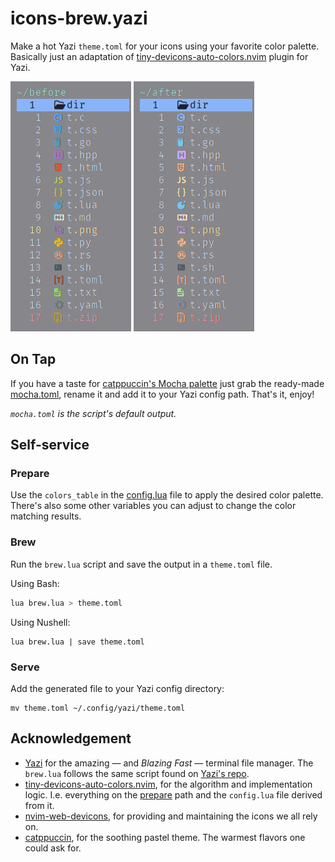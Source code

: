 # icons-brew.yazi

Make a hot Yazi `theme.toml` for your icons using your favorite color palette.
Basically just an adaptation of
[tiny-devicons-auto-colors.nvim](https://github.com/rachartier/tiny-devicons-auto-colors.nvim)
plugin for Yazi.

![image](assets/before.png) ![image](assets/after.png)

## On Tap

If you have a taste for [catppuccin's Mocha
palette](https://github.com/catppuccin/catppuccin?tab=readme-ov-file#-palette)
just grab the ready-made [mocha.toml](/mocha.toml), rename it and add it to
your Yazi config path. That's it, enjoy!

*`mocha.toml` is the script's default output.*

## Self-service

### Prepare

Use the `colors_table` in the [config.lua](/config.lua) file to apply the
desired color palette. There's also some other variables you can adjust to
change the color matching results.

### Brew

Run the `brew.lua` script and save the output in a `theme.toml` file.

Using Bash:

```bash
lua brew.lua > theme.toml
```

Using Nushell:

```nushell
lua brew.lua | save theme.toml
```

### Serve

Add the generated file to your Yazi config directory:

```shell
mv theme.toml ~/.config/yazi/theme.toml
```

## Acknowledgement

- [Yazi](https://yazi-rs.github.io) for the amazing — and *Blazing Fast* —
terminal file manager. The `brew.lua` follows the same script found on [Yazi's
repo](https://github.com/sxyazi/yazi/blob/main/scripts/icons/generate.lua).
- [tiny-devicons-auto-colors.nvim](https://github.com/rachartier/tiny-devicons-auto-colors.nvim),
for the algorithm and implementation logic. I.e. everything on the [prepare](/prepare)
path and the `config.lua` file derived from it.
- [nvim-web-devicons](https://github.com/nvim-tree/nvim-web-devicons), for
providing and maintaining the icons we all rely on.
- [catppuccin](https://github.com/catppuccin), for the soothing pastel theme. The
warmest flavors one could ask for.
